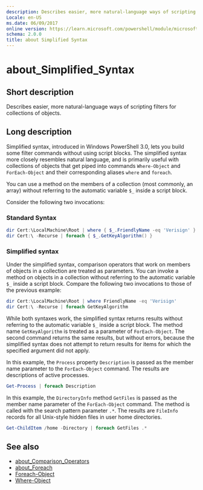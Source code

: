 ```yaml
---
description: Describes easier, more natural-language ways of scripting filters for collections of objects.
Locale: en-US
ms.date: 06/09/2017
online version: https://learn.microsoft.com/powershell/module/microsoft.powershell.core/about/about_simplified_syntax?view=powershell-7.4&WT.mc_id=ps-gethelp
schema: 2.0.0
title: about Simplified Syntax
---
```

# about_Simplified_Syntax

## Short description
Describes easier, more natural-language ways of scripting filters for
collections of objects.

## Long description

Simplified syntax, introduced in Windows PowerShell 3.0, lets you build some
filter commands without using script blocks. The simplified syntax more
closely resembles natural language, and is primarily useful with collections
of objects that get piped into commands `Where-Object` and `ForEach-Object` and
their corresponding aliases `where` and `foreach`.

You can use a method on the members of a collection (most commonly, an array)
without referring to the automatic variable `$_` inside a script block.

Consider the following two invocations:

### Standard Syntax

```powershell
dir Cert:\LocalMachine\Root | where { $_.FriendlyName -eq 'Verisign' }
dir Cert:\ -Recurse | foreach { $_.GetKeyAlgorithm() }
```

### Simplified syntax

Under the simplified syntax, comparison operators that work on members of objects in a
collection are treated as parameters. You can invoke a method on objects in a
collection without referring to the automatic variable `$_` inside a script block.
Compare the following two invocations to those of the previous example:

```powershell
dir Cert:\LocalMachine\Root | where FriendlyName -eq 'Verisign'
dir Cert:\ -Recurse | foreach GetKeyAlgorithm
```

While both syntaxes work, the simplified syntax returns results without
referring to the automatic variable `$_` inside a script block.
The method name `GetKeyAlgorithm` is treated as a parameter of `ForEach-Object`.
The second command returns the same results, but without errors,
because the simplified syntax does not attempt to return results for items
for which the specified argument did not apply.

In this example, the `Process` property `Description` is passed as the member name
parameter to the `ForEach-Object` command. The results are descriptions of active
processes.

```powershell
Get-Process | foreach Description
```

In this example, the `DirectoryInfo` method `GetFiles` is passed as the member name
parameter of the `ForEach-Object` command.
The method is called with the search pattern parameter `.*`.
The results are `FileInfo` records for all Unix-style hidden files in user home directories.

```powershell
Get-ChildItem /home -Directory | foreach GetFiles .*
```

## See also

- [about_Comparison_Operators](about_Comparison_Operators.md)
- [about_Foreach](about_Foreach.md)
- [Foreach-Object](xref:Microsoft.PowerShell.Core.ForEach-Object)
- [Where-Object](xref:Microsoft.PowerShell.Core.Where-Object)
